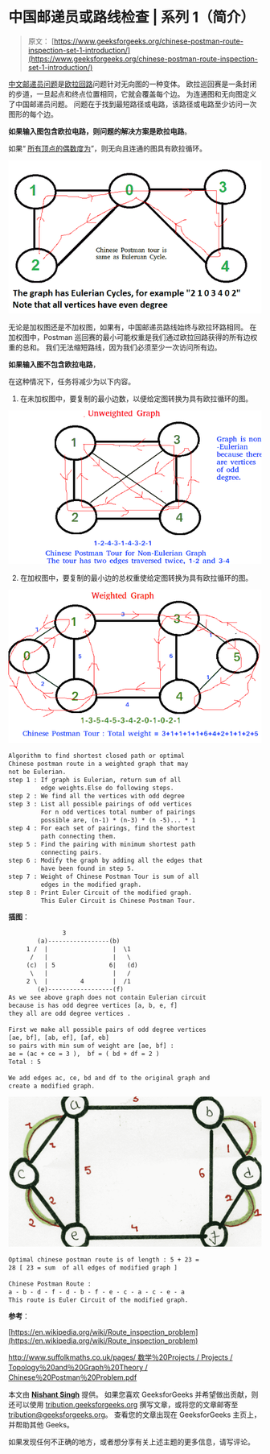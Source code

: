 # 中国邮递员或路线检查 | 系列 1（简介）

> 原文： [https://www.geeksforgeeks.org/chinese-postman-route-inspection-set-1-introduction/](https://www.geeksforgeeks.org/chinese-postman-route-inspection-set-1-introduction/)

[中文邮递员问题](https://en.wikipedia.org/wiki/Route_inspection_problem)是[欧拉回路](https://www.geeksforgeeks.org/eulerian-path-and-circuit/)问题针对无向图的一种变体。 欧拉巡回赛是一条封闭的步道，一旦起点和终点位置相同，它就会覆盖每个边。 为连通图和无向图定义了中国邮递员问题。 问题在于找到最短路径或电路，该路径或电路至少访问一次图形的每个边。

**如果输入图包含欧拉电路，则问题的解决方案是欧拉电路**。

如果“ <u>所有顶点的偶数度为</u>”，则无向且连通的图具有欧拉循环。

![chinese-postman](img/f2d3d702d9c5730ce4f84fe939a8837b.png)

无论是加权图还是不加权图，如果有，中国邮递员路线始终与欧拉环路相同。 在加权图中，Postman 巡回赛的最小可能权重是我们通过欧拉回路获得的所有边权重的总和。 我们无法缩短路线，因为我们必须至少一次访问所有边。

**如果输入图不包含欧拉电路**，

在这种情况下，任务将减少为以下内容。

1.  在未加权图中，要复制的最小边数，以便给定图转换为具有欧拉循环的图。

![chinese-postman2](img/72aa5243b49f75bdd563ccbf8e4db4c9.png)

2.  在加权图中，要复制的最小边的总权重使给定图转换为具有欧拉循环的图。

![chinese-postman-3](img/3bd734b5179924f6240dfe996e978051.png)

```
Algorithm to find shortest closed path or optimal 
Chinese postman route in a weighted graph that may
not be Eulerian.
step 1 : If graph is Eulerian, return sum of all 
         edge weights.Else do following steps.
step 2 : We find all the vertices with odd degree 
step 3 : List all possible pairings of odd vertices  
         For n odd vertices total number of pairings 
         possible are, (n-1) * (n-3) * (n -5)... * 1
step 4 : For each set of pairings, find the shortest 
         path connecting them.
step 5 : Find the pairing with minimum shortest path 
         connecting pairs.
step 6 : Modify the graph by adding all the edges that  
         have been found in step 5.
step 7 : Weight of Chinese Postman Tour is sum of all 
         edges in the modified graph.
step 8 : Print Euler Circuit of the modified graph. 
         This Euler Circuit is Chinese Postman Tour.   

```

**插图**：

```
               3
        (a)-----------------(b)
     1 /  |                  |  \1
      /   |                  |   \
     (c)  | 5               6|   (d)
      \   |                  |   /
     2 \  |         4        |  /1
        (e)------------------(f)
As we see above graph does not contain Eulerian circuit
because is has odd degree vertices [a, b, e, f]
they all are odd degree vertices . 

First we make all possible pairs of odd degree vertices
[ae, bf], [ab, ef], [af, eb] 
so pairs with min sum of weight are [ae, bf] :
ae = (ac + ce = 3 ),  bf = ( bd + df = 2 ) 
Total : 5

We add edges ac, ce, bd and df to the original graph and
create a modified graph.

```

![img038](img/9e8dcba61222ed9807835d32489344ca.png)

```
Optimal chinese postman route is of length : 5 + 23 = 
28 [ 23 = sum  of all edges of modified graph ]

Chinese Postman Route :  
a - b - d - f - d - b - f - e - c - a - c - e - a 
This route is Euler Circuit of the modified graph. 

```

**参考**：

[https://en.wikipedia.org/wiki/Route_inspection_problem](https://en.wikipedia.org/wiki/Route_inspection_problem)

[http://www.suffolkmaths.co.uk/pages/ 数学％20Projects / Projects / Topology％20and％20Graph％20Theory / Chinese％20Postman％20Problem.pdf](http://www.suffolkmaths.co.uk/pages/Maths%20Projects/Projects/Topology%20and%20Graph%20Theory/Chinese%20Postman%20Problem.pdf)

本文由 [**Nishant Singh**](https://practice.geeksforgeeks.org/user-profile.php?user=_code) 提供。 如果您喜欢 GeeksforGeeks 并希望做出贡献，则还可以使用 [tribution.geeksforgeeks.org](http://www.contribute.geeksforgeeks.org) 撰写文章，或将您的文章邮寄至 tribution@geeksforgeeks.org。 查看您的文章出现在 GeeksforGeeks 主页上，并帮助其他 Geeks。

如果发现任何不正确的地方，或者想分享有关上述主题的更多信息，请写评论。

